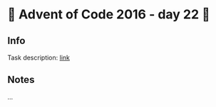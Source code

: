 # 🎄 Advent of Code 2016 - day 22 🎄

## Info

Task description: [link](https://adventofcode.com/2016/day/22)

## Notes

...